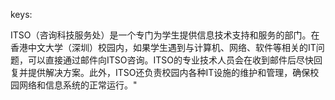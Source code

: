 keys:<ITSO>


ITSO（咨询科技服务处）是一个专门为学生提供信息技术支持和服务的部门。在香港中文大学（深圳）校园内，如果学生遇到与计算机、网络、软件等相关的IT问题，可以直接通过邮件向ITSO咨询。ITSO的专业技术人员会在收到邮件后尽快回复并提供解决方案。此外，ITSO还负责校园内各种IT设施的维护和管理，确保校园网络和信息系统的正常运行。"